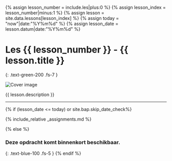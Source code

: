 {% assign lesson_number = include.les|plus:0  %}
{% assign lesson_index = lesson_number|minus:1 %}
{% assign lesson = site.data.lessons[lesson_index] %}
{% assign today = "now"|date:"%Y%m%d" %}
{% assign lesson_date = lesson.datum|date:"%Y%m%d" %}
# Les {{ lesson_number }} - {{ lesson.title }}
{: .text-green-200 .fs-7 }

![Cover image](cover.png)

{{ lesson.description }}

---

{% if (lesson_date <= today) or site.bap.skip_date_check%}

{% include_relative _assignments.md %}

{% else %}
### Deze opdracht komt binnenkort beschikbaar.
{: .text-blue-100 .fs-5 }
{% endif %}

